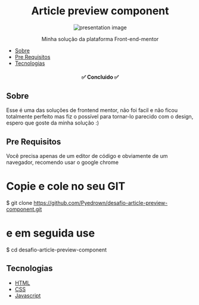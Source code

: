 <h1 align="center">Article preview component</h1>

<div align="center">
  <img
    src="https://github.com/Pyedrown/desafio-article-preview-component/blob/master/presentation.PNG"
    alt="presentation image"
  />
</div>

<p align="center">Minha solução da plataforma Front-end-mentor</p>

* [Sobre](#Sobre)
* [Pre Requisitos](#Pre-requisitos)
* [Tecnologias](#tecnologias)

<h4 align="center">
  ✅ Concluido ✅
</h4>

## Sobre

Esse é uma das soluções de frontend mentor, não foi facil e não ficou totalmente perfeito mas fiz o possível para tornar-lo parecido com o design, espero que goste da minha solução :)

## Pre Requisitos
Você precisa apenas de um editor de código e obviamente de um navegador, recomendo usar o google chrome

# Copie e cole no seu GIT
$ git clone https://github.com/Pyedrown/desafio-article-preview-component.git

# e em seguida use
$ cd desafio-article-preview-component

## Tecnologias

- [HTML](https://developer.mozilla.org/pt-BR/docs/Web/HTML)
- [CSS](https://developer.mozilla.org/pt-BR/docs/Web/CSS)
- [Javascript](https://developer.mozilla.org/pt-BR/docs/Web/JavaScript)
